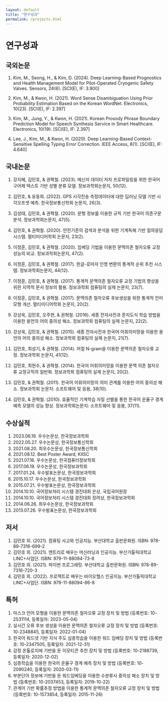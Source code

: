 ```yaml
---
layout: default
title: "연구성과"
permalink: /projects.html
---
```


# 연구성과

## 국외논문

1. Kim, M., Seong, H., & Kim, D. (2024). Deep Learning-Based Prognostics and Health Management Model for Pilot-Operated Cryogenic Safety Valves. Sensors, 24(6). [SCI(E), IF: 3.900]

2. Kim, M., & Kwon, H. (2021). Word Sense Disambiguation Using Prior Probability Estimation Based on the Korean WordNet. Electronics, 10(23). [SCI(E), IF: 2.397]

3. Kim, M., Jung, Y., & Kwon, H. (2021). Korean Prosody Phrase Boundary Prediction Model for Speech Synthesis Service in Smart Healthcare. Electronics, 10(19). [SCI(E), IF: 2.397]

4. Lee, J., Kim, M., & Kwon, H. (2020). Deep Learning-Based Context-Sensitive Spelling Typing Error Correction. IEEE Access, 8(1). [SCI(E), IF: 4.640]

## 국내논문

1. 강지혜, 김민호, & 권혁철. (2023). 메신저 데이터 저자 프로파일링을 위한 한국어 구어체 텍스트 기반 성별 분류 모델. 정보과학회논문지, 50(12).

2. 김민호, & 유동희. (2022). GPS 시각전송 측정데이터에 대한 딥러닝 모델 기반 시각오프셋 예측. 한국정보통신학회 논문지, 26(3).

3. 김성태, 김민호, & 권혁철. (2020). 문형 정보를 이용한 규칙 기반 한국어 의존구문분석. 정보과학회논문지, 47(5).

4. 김민호, & 권혁철. (2020). 안전기준의 검색과 분석을 위한 기계독해 기반 질의응답 시스템. 멀티미디어학회 논문지, 23(2).

5. 이정훈, 김민호, & 권혁철. (2020). 임베딩 기법을 이용한 문맥의존 철자오류 교정 성능의 비교. 정보과학회논문지, 47(2).

6. 이정훈, 김민호, & 권혁철. (2017). 한글-로마자 인명 변환의 통계적 순위 추천 시스템. 정보과학회논문지, 44(12).

7. 이정훈, 김민호, & 권혁철. (2017). 통계적 문맥의존 철자오류 교정 기법의 향상을 위한 지역적 문서 정보의 활용. 정보과학회 컴퓨팅의 실제 논문지, 23(7).

8. 이정훈, 김민호, & 권혁철. (2017). 문맥의존 철자오류 후보생성을 위한 통계적 언어모형 개선. 멀티미디어학회 논문지, 20(2).

9. 강상욱, 김민호, 오주현, & 권혁철. (2016). 세종 전자사전과 준지도식 학습 방법을 이용한 용언의 어의 중의성 해소. 정보과학회 컴퓨팅의 실제 논문지, 22(2).

10. 강상욱, 김민호, & 권혁철. (2015). 세종 전자사전과 한국어 어휘의미망을 이용한 용언의 어의 중의성 해소. 정보과학회 컴퓨팅의 실제 논문지, 21(7).

11. 김민호, 최성기, & 권혁철. (2014). 어절 N-gram을 이용한 문맥의존 철자오류 교정. 정보과학회 논문지, 41(12).

12. 김민호, 최현수, & 권혁철. (2014). 한국어 어휘의미망을 이용한 문맥 의존 철자오류 교정규칙의 일반화. 정보과학회 컴퓨팅의 실제 논문지, 20(2).

13. 김민호, & 권혁철. (2011). 한국어 어휘의미망의 의미 관계를 이용한 어의 중의성 해소. 정보과학회 논문지: 소프트웨어 및 응용, 38(10).

14. 김민호, & 권혁철. (2010). 효율적인 기계학습 자질 선별을 통한 한국어 운율구 경계 예측 모델의 성능 향상. 정보과학회논문지: 소프트웨어 및 응용, 37(11).

## 수상실적

1. 2023.06.19. 우수논문상, 한국정보과학회
2. 2022.05.27. 우수논문상, 한국정보통신학회
3. 2021.08.20. 최우수논문상, 한국정보통신학회
4. 2021.08.12. Best Poster Award, KIISC
5. 2021.07.16. 우수논문상, 한국컴퓨터정보학회
6. 2017.06.19. 우수논문상, 한국정보과학회
7. 2017.01.24. 우수발표논문상, 한국정보과학회
8. 2015.10.17. 우수논문상, 한국정보과학회
9. 2015.07.21. 우수발표논문상, 한국정보과학회
10. 2014.10.10. 국어정보처리 시스템 경진대회 은상, 국립국어원장
11. 2014.10.10. 국어정보처리 시스템 경진대회 장려상, 한국정보과학회
12. 2014.06.26. 최우수논문상, 한국정보과학회
13. 2013.07.26. 우수발표논문상, 한국정보과학회

## 저서

1. 김민호 외. (2021). 컴퓨팅 사고와 인공지능. 부산대학교 출판문화원. ISBN: 978-89-7316-699-2
2. 김민호 외. (2021). 엔트리로 배우는 머신러닝과 인공지능. 부산가톨릭대학교 LINC+사업단. ISBN: 979-11-88094-73-8
3. 김민호 외. (2021). 파이썬 프로그래밍. 부산대학교 출판문화원. ISBN: 978-89-7316-720-3
4. 김민호 외. (2022). 프로젝트로 배우는 바이오헬스 인공지능. 부산가톨릭대학교 LINC+사업단. ISBN: 979-11-88094-86-8

## 특허

1. 마스크 언어 모형을 이용한 문맥의존 철자오류 교정 장치 및 방법 (등록번호: 10-2531114, 등록일자: 2023-05-04)
2. 실시간 오류 후보 생성을 이용한 문맥의존 철자오류 교정 장치 및 방법 (등록번호: 10-2348845, 등록일자: 2022-01-04)
3. 한국어 워드넷 기반 지식 주도 심층학습을 이용한 워드 임베딩 장치 및 방법 (등록번호: 10-2347505, 등록일자: 2021-12-31)
4. 감정 온톨로지에 기반을 둔 이모티콘 추천 장치 및 방법 (등록번호: 10-2188739, 등록일자: 2020-12-02)
5. 심층학습을 이용한 한국어 운율구 경계 예측 장치 및 방법 (등록번호: 10-2090240, 등록일자: 2020-03-11)
6. 부분단어 정보에 기반을 둔 워드임베딩을 이용한 수분류사 중의성 해소 장치 및 방법 (등록번호: 10-2037453, 등록일자: 2019-10-22)
7. 관계어 기반 확률추정 방법을 이용한 통계적 문맥의존 철자오류 교정 장치 및 방법 (등록번호: 10-1573854, 등록일자: 2015-11-26)
